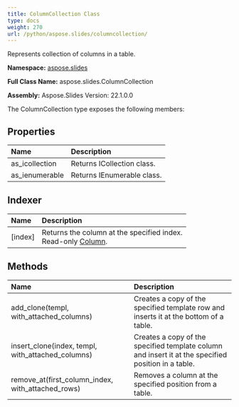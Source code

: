 ```yaml
---
title: ColumnCollection Class
type: docs
weight: 270
url: /python/aspose.slides/columncollection/
---
```


Represents collection of columns in a table.

**Namespace:** [aspose.slides](/python/aspose.slides/)

**Full Class Name:** aspose.slides.ColumnCollection

**Assembly:**  Aspose.Slides Version: 22.1.0.0

The ColumnCollection type exposes the following members:
## **Properties**
|**Name**|**Description**|
| :- | :- |
|as_icollection|Returns ICollection class.|
|as_ienumerable|Returns IEnumerable class.|
## **Indexer**
|**Name**|**Description**|
| :- | :- |
|[index]|Returns the column at the specified index.<br/>            Read-only [Column](/python/aspose.slides/column/).|
## **Methods**
|**Name**|**Description**|
| :- | :- |
|add_clone(templ, with_attached_columns)|Creates a copy of the specified template row and inserts it at the bottom of a table.|
|insert_clone(index, templ, with_attached_columns)|Creates a copy of the specified template column and insert it at the specified position in a table.|
|remove_at(first_column_index, with_attached_rows)|Removes a column at the specified position from a table.|

